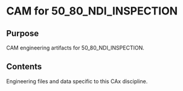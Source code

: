# CAM for 50_80_NDI_INSPECTION

## Purpose
CAM engineering artifacts for 50_80_NDI_INSPECTION.

## Contents
Engineering files and data specific to this CAx discipline.
